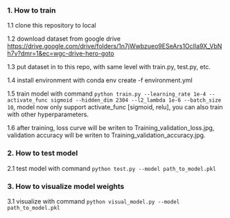### 1. How to train

  1.1 clone this repository to local
  
  1.2 download dataset from google drive https://drive.google.com/drive/folders/1n7jWwbzueo9ESeArs1OcIla9X_VbNh7v?dmr=1&ec=wgc-drive-hero-goto
  
  1.3 put dataset in to this repo, with same level with train.py, test.py, etc.
  
  1.4 install environment with conda env create -f environment.yml
  
  1.5 train model with command `python train.py --learning_rate 1e-4 --activate_func sigmoid --hidden_dim 2304 --l2_lambda 1e-6 --batch_size 10`, model now only support activate_func [sigmoid, relu], you can also train with other hyperparameters.
  
  1.6 after training, loss curve will be writen to Training_validation_loss.jpg, validation accuracy will be writen to Training_validation_accuracy.jpg.

### 2. How to test model 

  2.1 test model with command `python test.py --model path_to_model.pkl`

### 3. How to visualize model weights

   3.1 visualize with command `python visual_model.py --model path_to_model.pkl`
